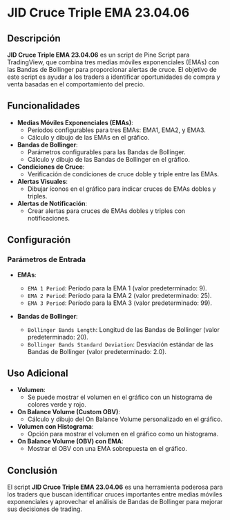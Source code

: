 
# JID Cruce Triple EMA 23.04.06

## Descripción

**JID Cruce Triple EMA 23.04.06** es un script de Pine Script para TradingView, que combina tres medias móviles exponenciales (EMAs) con las Bandas de Bollinger para proporcionar alertas de cruce. El objetivo de este script es ayudar a los traders a identificar oportunidades de compra y venta basadas en el comportamiento del precio.

## Funcionalidades

- **Medias Móviles Exponenciales (EMAs)**: 
  - Períodos configurables para tres EMAs: EMA1, EMA2, y EMA3.
  - Cálculo y dibujo de las EMAs en el gráfico.
- **Bandas de Bollinger**: 
  - Parámetros configurables para las Bandas de Bollinger.
  - Cálculo y dibujo de las Bandas de Bollinger en el gráfico.
- **Condiciones de Cruce**: 
  - Verificación de condiciones de cruce doble y triple entre las EMAs.
- **Alertas Visuales**: 
  - Dibujar íconos en el gráfico para indicar cruces de EMAs dobles y triples.
- **Alertas de Notificación**: 
  - Crear alertas para cruces de EMAs dobles y triples con notificaciones.

## Configuración

### Parámetros de Entrada

- **EMAs**:
  - `EMA 1 Period`: Período para la EMA 1 (valor predeterminado: 9).
  - `EMA 2 Period`: Período para la EMA 2 (valor predeterminado: 25).
  - `EMA 3 Period`: Período para la EMA 3 (valor predeterminado: 99).
    
- **Bandas de Bollinger**:
  - `Bollinger Bands Length`: Longitud de las Bandas de Bollinger (valor predeterminado: 20).
  - `Bollinger Bands Standard Deviation`: Desviación estándar de las Bandas de Bollinger (valor predeterminado: 2.0).

## Uso Adicional

- **Volumen**:
  - Se puede mostrar el volumen en el gráfico con un histograma de colores verde y rojo.
- **On Balance Volume (Custom OBV)**:
  - Cálculo y dibujo del On Balance Volume personalizado en el gráfico.
- **Volumen con Histograma**:
  - Opción para mostrar el volumen en el gráfico como un histograma.
- **On Balance Volume (OBV) con EMA**:
  - Mostrar el OBV con una EMA sobrepuesta en el gráfico.

## Conclusión

El script **JID Cruce Triple EMA 23.04.06** es una herramienta poderosa para los traders que buscan identificar cruces importantes entre medias móviles exponenciales y aprovechar el análisis de Bandas de Bollinger para mejorar sus decisiones de trading.
